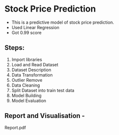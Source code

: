 # Stock Price Prediction
  - This is a predictive model of stock price prediction. 
  - Used Linear Regression
  - Got 0.99 score

## Steps:
1. Import libraries
2. Load and Read Dataset
3. Dataset Description
4. Data Transformation
5. Outlier Remove
6. Data Cleaning
7. Split Dataset into train test data
8. Model Building
9. Model Evaluation


## Report and Visualisation -
  Report.pdf
